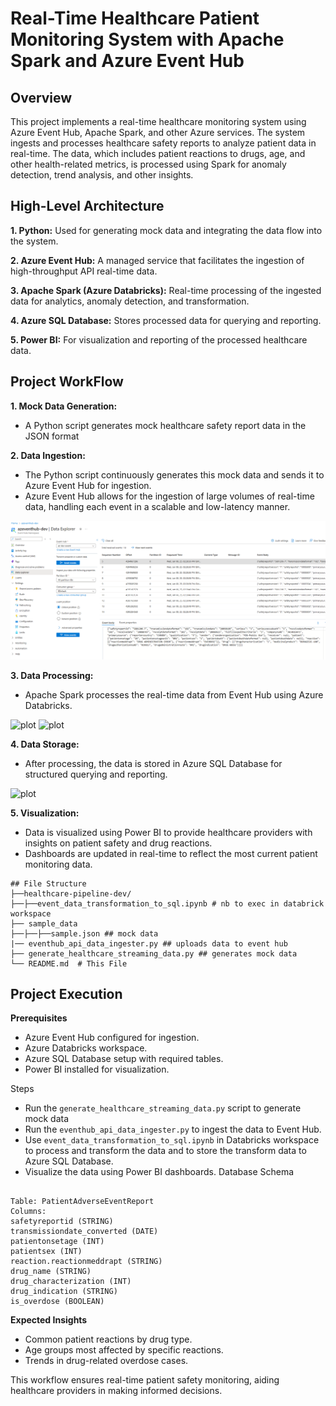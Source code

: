 # Real-Time Healthcare Patient Monitoring System with Apache Spark and Azure Event Hub

## Overview
This project implements a real-time healthcare monitoring system using Azure Event Hub, Apache Spark, and other Azure services. The system ingests and processes healthcare safety reports to analyze patient data in real-time. The data, which includes patient reactions to drugs, age, and other health-related metrics, is processed using Spark for anomaly detection, trend analysis, and other insights.

## High-Level Architecture

**1. Python:** Used for generating mock data and integrating the data flow into the system.

**2. Azure Event Hub:** A managed service that facilitates the ingestion of high-throughput API real-time data.

**3. Apache Spark (Azure Databricks):** Real-time processing of the ingested data for analytics, anomaly detection, and transformation.

**4. Azure SQL Database:** Stores processed data for querying and reporting.

**5. Power BI:** For visualization and reporting of the processed healthcare data.

## Project WorkFlow

**1. Mock Data Generation:**

-   A Python script generates mock healthcare safety report data in the JSON format

**2. Data Ingestion:**

-   The Python script continuously generates this mock data and sends it to Azure Event Hub for ingestion.
-   Azure Event Hub allows for the ingestion of large volumes of real-time data, handling each event in a scalable and low-latency manner.
  
![plot](healthcare-pipeline-images/eventhub_data_ingestion.png)


**3. Data Processing:**

-   Apache Spark processes the real-time data from Event Hub using Azure Databricks.
  
![plot](./healtcare-pipeline-image/databrick_load_data.png)
![plot](./healtcare-pipeline-image/databrick_transform_data.png)


**4. Data Storage:**

-   After processing, the data is stored in Azure SQL Database for structured querying and reporting.

![plot](./healtcare-pipeline-image/SQL_load_data.png)



**5. Visualization:**

-   Data is visualized using Power BI to provide healthcare providers with insights on patient safety and drug reactions.
-   Dashboards are updated in real-time to reflect the most current patient monitoring data.
```
## File Structure
├──healthcare-pipeline-dev/
├──├──event_data_transformation_to_sql.ipynb # nb to exec in databrick workspace
├── sample_data
├──├──├──sample.json ## mock data
|── eventhub_api_data_ingester.py ## uploads data to event hub
├── generate_healthcare_streaming_data.py ## generates mock data
└── README.md  # This File
```


## Project Execution
**Prerequisites**

- Azure Event Hub configured for ingestion.
- Azure Databricks workspace.
- Azure SQL Database setup with required tables.
- Power BI installed for visualization.

Steps

- Run the `generate_healthcare_streaming_data.py` script to generate mock data 
- Run the `eventhub_api_data_ingester.py` to ingest the data to Event Hub.
- Use `event_data_transformation_to_sql.ipynb` in Databricks workspace to process and transform the data and to store the transform data to Azure SQL Database.
- Visualize the data using Power BI dashboards.
Database Schema

```

Table: PatientAdverseEventReport
Columns:
safetyreportid (STRING)
transmissiondate_converted (DATE)
patientonsetage (INT)
patientsex (INT)
reaction.reactionmeddrapt (STRING)
drug_name (STRING)
drug_characterization (INT)
drug_indication (STRING)
is_overdose (BOOLEAN)

```

**Expected Insights**

- Common patient reactions by drug type.
- Age groups most affected by specific reactions.
- Trends in drug-related overdose cases.

This workflow ensures real-time patient safety monitoring, aiding healthcare providers in making informed decisions.


